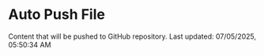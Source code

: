 # Auto Push File

Content that will be pushed to GitHub repository.
Last updated: 07/05/2025, 05:50:34 AM